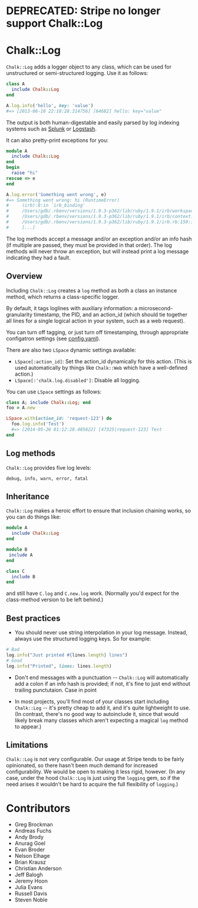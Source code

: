 # DEPRECATED: Stripe no longer support Chalk::Log

# Chalk::Log

`Chalk::Log` adds a logger object to any class, which can be used for
unstructured or semi-structured logging. Use it as follows:

```ruby
class A
  include Chalk::Log
end

A.log.info('hello', key: 'value')
#=> [2013-06-18 22:18:28.314756] [64682] hello: key="value"
```

The output is both human-digestable and easily parsed by log indexing
systems such as [Splunk](http://www.splunk.com/) or
[Logstash](http://logstash.net/).

It can also pretty-print exceptions for you:

```ruby
module A
  include Chalk::Log
end
begin
  raise "hi"
rescue => e
end

A.log.error('Something went wrong', e)
#=> Something went wrong: hi (RuntimeError)
#     (irb):8:in `irb_binding'
#     /Users/gdb/.rbenv/versions/1.9.3-p362/lib/ruby/1.9.1/irb/workspace.rb:80:in `eval#     /Users/gdb/.rbenv/versions/1.9.3-p362/lib/ruby/1.9.1/irb/workspace.rb:80:in `evaluate'
#     /Users/gdb/.rbenv/versions/1.9.3-p362/lib/ruby/1.9.1/irb/context.rb:254:in `evaluate'
#     /Users/gdb/.rbenv/versions/1.9.3-p362/lib/ruby/1.9.1/irb.rb:159:in `block (2 levels) in eval_input'
#     [...]
```

The log methods accept a message and/or an exception and/or an info
hash (if multiple are passed, they must be provided in that
order). The log methods will never throw an exception, but will
instead print a log message indicating they had a fault.

## Overview

Including `Chalk::Log` creates a `log` method as both a class an
instance method, which returns a class-specific logger.

By default, it tags loglines with auxiliary information: a
microsecond-granularity timestamp, the PID, and an action_id (which
should tie together all lines for a single logical action in your
system, such as a web request).

You can turn off tagging, or just turn off timestamping, through
appropriate configatron settings (see [config.yaml](/config.yaml)).

There are also two `LSpace` dynamic settings available:

- `LSpace[:action_id]`: Set the action_id dynamically for this action. (This is used automatically by things like `Chalk::Web` which have a well-defined action.)
- `LSpace[:'chalk.log.disabled']`: Disable all logging.

You can use `LSpace` settings as follows:

```ruby
class A; include Chalk::Log; end
foo = A.new

LSpace.with(action_id: 'request-123') do
  foo.log.info('Test')
  #=> [2014-05-26 01:12:28.485822] [47325|request-123] Test
end
```

## Log methods

`Chalk::Log` provides five log levels:

    debug, info, warn, error, fatal

## Inheritance

`Chalk::Log` makes a heroic effort to ensure that inclusion chaining
works, so you can do things like:

```ruby
module A
  include Chalk::Log
end

module B
 include A
end

class C
  include B
end
```

and still have `C.log` and `C.new.log` work. (Normally you'd expect
for the class-method version to be left behind.)

## Best practices

- You should never use string interpolation in your log
  message. Instead, always use the structured logging keys. So for
  example:

```ruby
# Bad
log.info("Just printed #{lines.length} lines")
# Good
log.info("Printed", lines: lines.length)
```

- Don't end messages with a punctuation -- `Chalk::Log` will
  automatically add a colon if an info hash is provided; if not, it's
  fine to just end without trailing punctutaion. Case in point

- In most projects, you'll find most of your classes start including
  `Chalk::Log` -- it's pretty cheap to add it, and it's quite
  lightweight to use. (In contrast, there's no good way to autoinclude
  it, since that would likely break many classes which aren't
  expecting a magical `log` method to appear.)

## Limitations

`Chalk::Log` is not very configurable. Our usage at Stripe tends to be
fairly opinionated, so there hasn't been much demand for increased
configurability. We would be open to making it less rigid,
however. (In any case, under the hood `Chalk::Log` is just using the
`logging` gem, so if the need arises it wouldn't be hard to acquire
the full flexibility of `logging`.)

# Contributors

- Greg Brockman
- Andreas Fuchs
- Andy Brody
- Anurag Goel
- Evan Broder
- Nelson Elhage
- Brian Krausz
- Christian Anderson
- Jeff Balogh
- Jeremy Hoon
- Julia Evans
- Russell Davis
- Steven Noble
